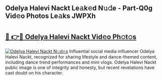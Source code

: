 ## Odelya Halevi Nackt Le𝚊k𝚎d N𝚞𝚍e - Part-Q0g Vid𝚎o Photos Le𝚊ks JWPXh

# <h2><a href="http://fbaru5.evod.top/?m=Odelya+Halevi+Nackt">🔗 👉🔴 Odelya Halevi Nackt Vid𝚎o Ph𝚘t𝚘s</a></h2>

[![Odelya Halevi Nackt N𝚞d𝚎s](https://i.imgur.com/8V9OHl7.gif)](http://fbaru5.evod.top/?m=Odelya+Halevi+Nackt)
Influential social media influencer Odelya Halevi Nackt, recognized for sharing lifestyle and dance-themed content, including dance trend performances and mini vlogs. Odelya Halevi Nackt public image is one of integrity and honesty, but recent revelations have cast doubt on his character. 
